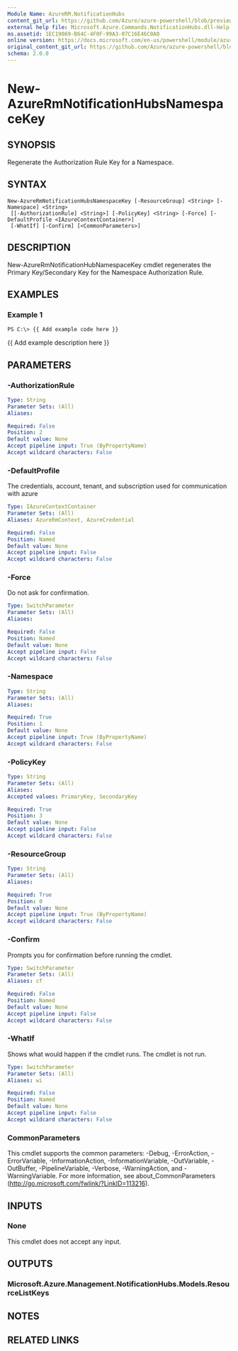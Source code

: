 ```yaml
---
Module Name: AzureRM.NotificationHubs
content_git_url: https://github.com/Azure/azure-powershell/blob/preview/src/ResourceManager/NotificationHubs/Commands.NotificationHubs/help/New-AzureRmNotificationHubsNamespaceKey.md
external help file: Microsoft.Azure.Commands.NotificationHubs.dll-Help.xml
ms.assetid: 1EC19069-B64C-4F0F-99A3-07C16E46C0A0
online version: https://docs.microsoft.com/en-us/powershell/module/azurerm.notificationhubs/new-azurermnotificationhubsnamespacekey
original_content_git_url: https://github.com/Azure/azure-powershell/blob/preview/src/ResourceManager/NotificationHubs/Commands.NotificationHubs/help/New-AzureRmNotificationHubsNamespaceKey.md
schema: 2.0.0
---
```


# New-AzureRmNotificationHubsNamespaceKey

## SYNOPSIS
Regenerate the Authorization Rule Key for a Namespace.

## SYNTAX

```
New-AzureRmNotificationHubsNamespaceKey [-ResourceGroup] <String> [-Namespace] <String>
 [[-AuthorizationRule] <String>] [-PolicyKey] <String> [-Force] [-DefaultProfile <IAzureContextContainer>]
 [-WhatIf] [-Confirm] [<CommonParameters>]
```

## DESCRIPTION
New-AzureRmNotificationHubNamespaceKey cmdlet regenerates the Primary Key/Secondary Key for the Namespace Authorization Rule.

## EXAMPLES

### Example 1
```
PS C:\> {{ Add example code here }}
```

{{ Add example description here }}

## PARAMETERS

### -AuthorizationRule
```yaml
Type: String
Parameter Sets: (All)
Aliases: 

Required: False
Position: 2
Default value: None
Accept pipeline input: True (ByPropertyName)
Accept wildcard characters: False
```

### -DefaultProfile
The credentials, account, tenant, and subscription used for communication with azure

```yaml
Type: IAzureContextContainer
Parameter Sets: (All)
Aliases: AzureRmContext, AzureCredential

Required: False
Position: Named
Default value: None
Accept pipeline input: False
Accept wildcard characters: False
```

### -Force
Do not ask for confirmation.

```yaml
Type: SwitchParameter
Parameter Sets: (All)
Aliases: 

Required: False
Position: Named
Default value: None
Accept pipeline input: False
Accept wildcard characters: False
```

### -Namespace
```yaml
Type: String
Parameter Sets: (All)
Aliases: 

Required: True
Position: 1
Default value: None
Accept pipeline input: True (ByPropertyName)
Accept wildcard characters: False
```

### -PolicyKey
```yaml
Type: String
Parameter Sets: (All)
Aliases: 
Accepted values: PrimaryKey, SecondaryKey

Required: True
Position: 3
Default value: None
Accept pipeline input: False
Accept wildcard characters: False
```

### -ResourceGroup
```yaml
Type: String
Parameter Sets: (All)
Aliases: 

Required: True
Position: 0
Default value: None
Accept pipeline input: True (ByPropertyName)
Accept wildcard characters: False
```

### -Confirm
Prompts you for confirmation before running the cmdlet.

```yaml
Type: SwitchParameter
Parameter Sets: (All)
Aliases: cf

Required: False
Position: Named
Default value: None
Accept pipeline input: False
Accept wildcard characters: False
```

### -WhatIf
Shows what would happen if the cmdlet runs.
The cmdlet is not run.

```yaml
Type: SwitchParameter
Parameter Sets: (All)
Aliases: wi

Required: False
Position: Named
Default value: None
Accept pipeline input: False
Accept wildcard characters: False
```

### CommonParameters
This cmdlet supports the common parameters: -Debug, -ErrorAction, -ErrorVariable, -InformationAction, -InformationVariable, -OutVariable, -OutBuffer, -PipelineVariable, -Verbose, -WarningAction, and -WarningVariable. For more information, see about_CommonParameters (http://go.microsoft.com/fwlink/?LinkID=113216).

## INPUTS

### None
This cmdlet does not accept any input.

## OUTPUTS

### Microsoft.Azure.Management.NotificationHubs.Models.ResourceListKeys

## NOTES

## RELATED LINKS